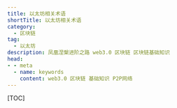 ```yaml
---
title: 以太坊相关术语
shortTitle: 以太坊相关术语
category:
  - 区块链
tag:
  - 以太坊
description: 凤凰涅槃进阶之路 web3.0 区块链 区块链基础知识 
head:
- - meta
  - name: keywords
    content: web3.0 区块链 基础知识 P2P网络 
---
```


[TOC]

